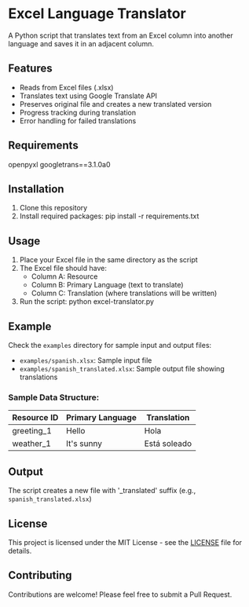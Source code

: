 # Excel Language Translator

A Python script that translates text from an Excel column into another language and saves it in an adjacent column.

## Features
- Reads from Excel files (.xlsx)
- Translates text using Google Translate API
- Preserves original file and creates a new translated version
- Progress tracking during translation
- Error handling for failed translations

## Requirements
openpyxl
googletrans==3.1.0a0

## Installation
1. Clone this repository
2. Install required packages:
pip install -r requirements.txt

## Usage
1. Place your Excel file in the same directory as the script
2. The Excel file should have:
   - Column A: Resource
   - Column B: Primary Language (text to translate)
   - Column C: Translation (where translations will be written)
3. Run the script:
python excel-translator.py

## Example
Check the `examples` directory for sample input and output files:
- `examples/spanish.xlsx`: Sample input file
- `examples/spanish_translated.xlsx`: Sample output file showing translations

### Sample Data Structure:
| Resource ID | Primary Language | Translation |
|-------------|-----------------|-------------|
| greeting_1  | Hello           | Hola        |
| weather_1   | It's sunny      | Está soleado|

## Output
The script creates a new file with '_translated' suffix (e.g., `spanish_translated.xlsx`)

## License
This project is licensed under the MIT License - see the [LICENSE](LICENSE) file for details.

## Contributing
Contributions are welcome! Please feel free to submit a Pull Request.